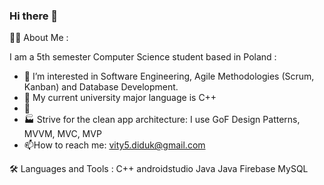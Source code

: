 ### Hi there 👋

👨‍💻 About Me :

I am a 5th semester Computer Science student based in Poland :
- 🔭  I’m interested in Software Engineering, Agile Methodologies (Scrum, Kanban) and Database Development.
- 🌱 My current university major language is C++
- 🐍 
- 🏭 Strive for the clean app architecture: I use GoF Design Patterns, MVVM, MVC, MVP
- 📫How to reach me: vity5.diduk@gmail.com


🛠️ Languages and Tools :
C++  androidstudio  Java  Java  Firebase  MySQL 
